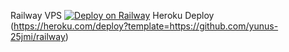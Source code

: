 Railway VPS
[![Deploy on Railway](https://railway.app/button.svg)](https://railway.app/new/template?template=https%3A%2F%2Fgithub.com%2Fkav31289%2Frailwayv)
Heroku Deploy (https://heroku.com/deploy?template=https://github.com/yunus-25jmi/railway)
